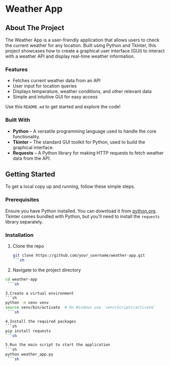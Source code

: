 # Weather App

<!-- ABOUT THE PROJECT -->
## About The Project

The Weather App is a user-friendly application that allows users to check the current weather for any location. Built using Python and Tkinter, this project showcases how to create a graphical user interface (GUI) to interact with a weather API and display real-time weather information.

### Features
- Fetches current weather data from an API
- User input for location queries
- Displays temperature, weather conditions, and other relevant data
- Simple and intuitive GUI for easy access

Use this `README.md` to get started and explore the code!

### Built With

* **Python** – A versatile programming language used to handle the core functionality.
* **Tkinter** – The standard GUI toolkit for Python, used to build the graphical interface.
* **Requests** – A Python library for making HTTP requests to fetch weather data from the API.

<!-- GETTING STARTED -->
## Getting Started

To get a local copy up and running, follow these simple steps.

### Prerequisites

Ensure you have Python installed. You can download it from [python.org](https://www.python.org/downloads/). Tkinter comes bundled with Python, but you'll need to install the `requests` library separately.

### Installation

1. Clone the repo
   ```sh
   git clone https://github.com/your_username/weather-app.git
   ```sh
   
2. Navigate to the project directory
  ```sh
  cd weather-app
   ```sh

3.Create a virtual environment
  ```sh
  python -m venv venv
  source venv/bin/activate  # On Windows use `venv\Scripts\activate`
   ```sh

4.Install the required packages
  ```sh
  pip install requests
  ```sh

5.Run the main script to start the application
  ```sh
  python weather_app.py
   ```sh
